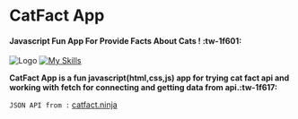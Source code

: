 # CatFact App
#### Javascript Fun App For Provide Facts About Cats ! :tw-1f601:
![Logo](https://i.ibb.co/N3xLJBf/header-logo.png "Logo")
[![My Skills](https://skillicons.dev/icons?i=html,css,js)](https://skillicons.dev)

**CatFact App is a fun javascript(html,css,js) app for trying cat fact api and working with fetch for connecting and getting data from api.:tw-1f617:**

`JSON API from :` [catfact.ninja](https://catfact.ninja/ "catfact.ninja")
